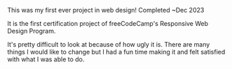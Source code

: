 This was my first ever project in web design! Completed ~Dec 2023

It is the first certification project of freeCodeCamp's Responsive Web Design Program.

It's pretty difficult to look at because of how ugly it is. There are many things I would like to change but I had a fun time making it and felt satisfied with what I was able to do.
